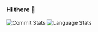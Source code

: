 ### Hi there 👋

<!--
**AliSanLo/AliSanLo** is a ✨ _special_ ✨ repository because its `README.md` (this file) appears on your GitHub profile.

Here are some ideas to get you started:

- 🔭 I’m currently working on ...
- 🌱 I’m currently learning ...
- 👯 I’m looking to collaborate on ...
- 🤔 I’m looking for help with ...
- 💬 Ask me about ...
- 📫 How to reach me: ...
- 😄 Pronouns: ...
- ⚡ Fun fact: ...
-->
<p>
  <img src="https://github-readme-stats.vercel.app/api?username=AliSanLo&theme=cobalt&include_all_commits=true&count_private=true&hide_title=true&rank_icon=github" alt="Commit Stats" />
  <img src="https://github-readme-stats.vercel.app/api/top-langs/?username=AliSanLo&theme=cobalt&layout=compact" alt="Language Stats" />
</p>

